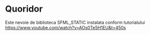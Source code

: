 # Quoridor
Este nevoie de biblioteca SFML_STATIC instalata conform tutorialului 
https://www.youtube.com/watch?v=AOs0Te5H1EU&t=450s

